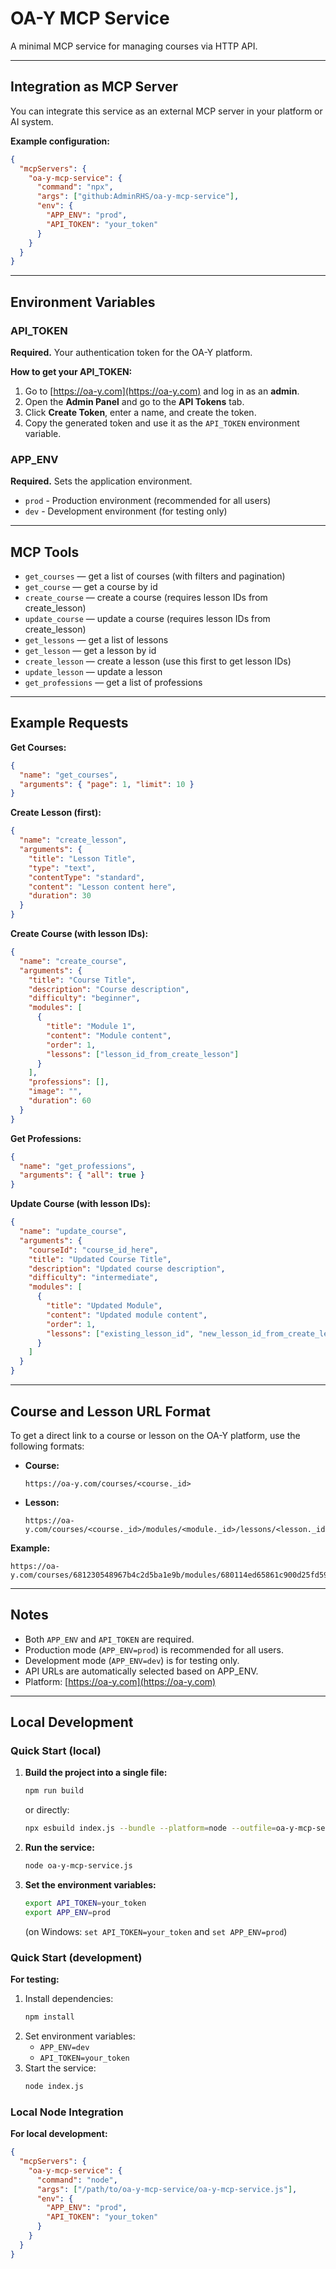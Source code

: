 # OA-Y MCP Service

A minimal MCP service for managing courses via HTTP API. 

---

## Integration as MCP Server

You can integrate this service as an external MCP server in your platform or AI system.

**Example configuration:**

```json
{
  "mcpServers": {
    "oa-y-mcp-service": {
      "command": "npx",
      "args": ["github:AdminRHS/oa-y-mcp-service"],
      "env": {
        "APP_ENV": "prod",
        "API_TOKEN": "your_token"
      }
    }
  }
}
```

---

## Environment Variables

### API_TOKEN
**Required.** Your authentication token for the OA-Y platform.

**How to get your API_TOKEN:**
1. Go to [https://oa-y.com](https://oa-y.com) and log in as an **admin**.
2. Open the **Admin Panel** and go to the **API Tokens** tab.
3. Click **Create Token**, enter a name, and create the token.
4. Copy the generated token and use it as the `API_TOKEN` environment variable.

### APP_ENV
**Required.** Sets the application environment.
- `prod` - Production environment (recommended for all users)
- `dev` - Development environment (for testing only)

---

## MCP Tools

- `get_courses` — get a list of courses (with filters and pagination)
- `get_course` — get a course by id
- `create_course` — create a course (requires lesson IDs from create_lesson)
- `update_course` — update a course (requires lesson IDs from create_lesson)
- `get_lessons` — get a list of lessons
- `get_lesson` — get a lesson by id
- `create_lesson` — create a lesson (use this first to get lesson IDs)
- `update_lesson` — update a lesson
- `get_professions` — get a list of professions

---

## Example Requests

**Get Courses:**

```json
{
  "name": "get_courses",
  "arguments": { "page": 1, "limit": 10 }
}
```

**Create Lesson (first):**

```json
{
  "name": "create_lesson",
  "arguments": {
    "title": "Lesson Title",
    "type": "text",
    "contentType": "standard",
    "content": "Lesson content here",
    "duration": 30
  }
}
```

**Create Course (with lesson IDs):**

```json
{
  "name": "create_course",
  "arguments": {
    "title": "Course Title",
    "description": "Course description",
    "difficulty": "beginner",
    "modules": [
      {
        "title": "Module 1",
        "content": "Module content",
        "order": 1,
        "lessons": ["lesson_id_from_create_lesson"]
      }
    ],
    "professions": [],
    "image": "",
    "duration": 60
  }
}
```

**Get Professions:**

```json
{
  "name": "get_professions",
  "arguments": { "all": true }
}
```

**Update Course (with lesson IDs):**

```json
{
  "name": "update_course",
  "arguments": {
    "courseId": "course_id_here",
    "title": "Updated Course Title",
    "description": "Updated course description",
    "difficulty": "intermediate",
    "modules": [
      {
        "title": "Updated Module",
        "content": "Updated module content",
        "order": 1,
        "lessons": ["existing_lesson_id", "new_lesson_id_from_create_lesson"]
      }
    ]
  }
}
```

---

## Course and Lesson URL Format

To get a direct link to a course or lesson on the OA-Y platform, use the following formats:

- **Course:**
  ```
  https://oa-y.com/courses/<course._id>
  ```
- **Lesson:**
  ```
  https://oa-y.com/courses/<course._id>/modules/<module._id>/lessons/<lesson._id>
  ```

**Example:**

```
https://oa-y.com/courses/681230548967b4c2d5ba1e9b/modules/680114ed65861c900d25fd59/lessons/680114ed65861c900d25fd5a
```

---

## Notes

- Both `APP_ENV` and `API_TOKEN` are required.
- Production mode (`APP_ENV=prod`) is recommended for all users.
- Development mode (`APP_ENV=dev`) is for testing only.
- API URLs are automatically selected based on APP_ENV.
- Platform: [https://oa-y.com](https://oa-y.com)

---

## Local Development

### Quick Start (local)

1. **Build the project into a single file:**
   ```bash
   npm run build
   ```
   or directly:
   ```bash
   npx esbuild index.js --bundle --platform=node --outfile=oa-y-mcp-service.js --format=esm
   ```
2. **Run the service:**
   ```bash
   node oa-y-mcp-service.js
   ```
3. **Set the environment variables:**
   ```bash
   export API_TOKEN=your_token
   export APP_ENV=prod
   ```
   (on Windows: `set API_TOKEN=your_token` and `set APP_ENV=prod`)

### Quick Start (development)

**For testing:**

1. Install dependencies:
   ```bash
   npm install
   ```
2. Set environment variables:
   - `APP_ENV=dev`
   - `API_TOKEN=your_token`
3. Start the service:
   ```bash
   node index.js
   ```

### Local Node Integration

**For local development:**

```json
{
  "mcpServers": {
    "oa-y-mcp-service": {
      "command": "node",
      "args": ["/path/to/oa-y-mcp-service/oa-y-mcp-service.js"],
      "env": {
        "APP_ENV": "prod",
        "API_TOKEN": "your_token"
      }
    }
  }
}
```
